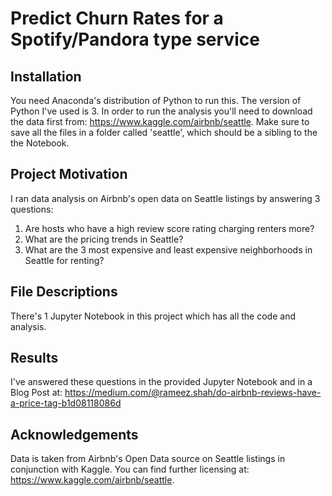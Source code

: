 # Predict Churn Rates for a Spotify/Pandora type service

## Installation
You need Anaconda's distribution of Python to run this. The version of Python I've used is 3. In order to run the analysis you'll need to download the data first from: https://www.kaggle.com/airbnb/seattle. Make sure to save all the files in a folder called 'seattle', which should be a sibling to the the Notebook.

## Project Motivation
I ran data analysis on Airbnb's open data on Seattle listings by answering 3 questions:
1. Are hosts who have a high review score rating charging renters more?
2. What are the pricing trends in Seattle?
3. What are the 3 most expensive and least expensive neighborhoods in Seattle for renting?

## File Descriptions
There's 1 Jupyter Notebook in this project which has all the code and analysis.

## Results
I've answered these questions in the provided Jupyter Notebook and in a Blog Post at: https://medium.com/@rameez.shah/do-airbnb-reviews-have-a-price-tag-b1d08118086d

## Acknowledgements
Data is taken from Airbnb's Open Data source on Seattle listings in conjunction with Kaggle. You can find further licensing at: https://www.kaggle.com/airbnb/seattle.
